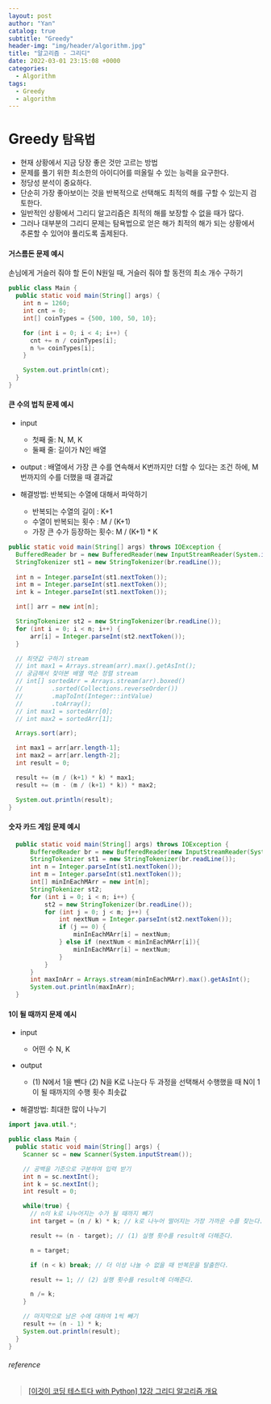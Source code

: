 ```yaml
---
layout: post
author: "Yan"
catalog: true
subtitle: "Greedy"
header-img: "img/header/algorithm.jpg"
title: "알고리즘 - 그리디"
date: 2022-03-01 23:15:08 +0000
categories:
  - Algorithm
tags:
  - Greedy
  - algorithm
---
```


# Greedy `탐욕법`

- 현재 상황에서 지금 당장 좋은 것만 고르는 방법
- 문제를 풀기 위한 최소한의 아이디어를 떠올릴 수 있는 능력을 요구한다.
- 정당성 분석이 중요하다.
- 단순히 가장 좋아보이는 것을 반복적으로 선택해도 최적의 해를 구할 수 있는지 검토한다.
- 일반적인 상황에서 그리디 알고리즘은 최적의 해를 보장할 수 없을 때가 많다.
- 그러나 대부분의 그리디 문제는 탐욕법으로 얻은 해가 최적의 해가 되는 상황에서 추론할 수 있어야 풀리도록 출제된다.

#### 거스름돈 문제 예시

손님에게 거슬러 줘야 할 돈이 N원일 때, 거슬러 줘야 할 동전의 최소 개수 구하기

```java
public class Main {
  public static void main(String[] args) {
    int n = 1260;
    int cnt = 0;
    int[] coinTypes = {500, 100, 50, 10};

    for (int i = 0; i < 4; i++) {
      cnt += n / coinTypes[i];
      n %= coinTypes[i];
    }

    System.out.println(cnt);
  }
}
```

#### 큰 수의 법칙 문제 예시

- input
  - 첫째 줄: N, M, K
  - 둘째 줄: 길이가 N인 배열
- output : 배열에서 가장 큰 수를 연속해서 K번까지만 더할 수 있다는 조건 하에, M번까지의 수를 더했을 때 결과값

- 해결방법: 반복되는 수열에 대해서 파악하기
  - 반복되는 수열의 길이 : K+1
  - 수열이 반복되는 횟수 : M / (K+1)
  - 가장 큰 수가 등장하는 횟수: M / (K+1) \* K

```java
public static void main(String[] args) throws IOException {
  BufferedReader br = new BufferedReader(new InputStreamReader(System.in));
  StringTokenizer st1 = new StringTokenizer(br.readLine());
  
  int n = Integer.parseInt(st1.nextToken());
  int m = Integer.parseInt(st1.nextToken());
  int k = Integer.parseInt(st1.nextToken());

  int[] arr = new int[n];

  StringTokenizer st2 = new StringTokenizer(br.readLine());
  for (int i = 0; i < n; i++) {
      arr[i] = Integer.parseInt(st2.nextToken());
  }

  // 최댓값 구하기 stream
  // int max1 = Arrays.stream(arr).max().getAsInt();
  // 궁금해서 찾아본 배열 역순 정렬 stream
  // int[] sortedArr = Arrays.stream(arr).boxed()
  //        .sorted(Collections.reverseOrder())
  //        .mapToInt(Integer::intValue)
  //        .toArray();
  // int max1 = sortedArr[0];
  // int max2 = sortedArr[1];

  Arrays.sort(arr);

  int max1 = arr[arr.length-1];
  int max2 = arr[arr.length-2];
  int result = 0;

  result += (m / (k+1) * k) * max1;
  result += (m - (m / (k+1) * k)) * max2;

  System.out.println(result);
}
```

#### 숫자 카드 게임 문제 예시

```java
  public static void main(String[] args) throws IOException {
      BufferedReader br = new BufferedReader(new InputStreamReader(System.in));
      StringTokenizer st1 = new StringTokenizer(br.readLine());
      int n = Integer.parseInt(st1.nextToken());
      int m = Integer.parseInt(st1.nextToken());
      int[] minInEachMArr = new int[n];
      StringTokenizer st2;
      for (int i = 0; i < n; i++) {
          st2 = new StringTokenizer(br.readLine());
          for (int j = 0; j < m; j++) {
              int nextNum = Integer.parseInt(st2.nextToken());
              if (j == 0) {
                  minInEachMArr[i] = nextNum;
              } else if (nextNum < minInEachMArr[i]){
                  minInEachMArr[i] = nextNum;
              }
          }
      }
      int maxInArr = Arrays.stream(minInEachMArr).max().getAsInt();
      System.out.println(maxInArr);
  }
```

#### 1이 될 때까지 문제 예시

- input
  - 어떤 수 N, K
- output

  - (1) N에서 1을 뺀다 (2) N을 K로 나눈다 두 과정을 선택해서 수행했을 때 N이 1이 될 때까지의 수행 횟수 최솟값

- 해결방법: 최대한 많이 나누기

```java
import java.util.*;

public class Main {
  public static void main(String[] args) {
    Scanner sc = new Scanner(System.inputStream());

    // 공백을 기준으로 구분하여 입력 받기
    int n = sc.nextInt();
    int k = sc.nextInt();
    int result = 0;

    while(true) {
      // n이 k로 나누어지는 수가 될 때까지 빼기
      int target = (n / k) * k; // k로 나누어 떨어지는 가장 가까운 수를 찾는다.

      result += (n - target); // (1) 실행 횟수를 result에 더해준다.

      n = target;

      if (n < k) break; // 더 이상 나눌 수 없을 때 반복문을 탈출한다.

      result += 1; // (2) 실행 횟수를 result에 더해준다.

      n /= k;
    }

    // 마지막으로 남은 수에 대하여 1씩 빼기
    result += (n - 1) * k;
    System.out.println(result);
  }
}
```

###### reference

> [[이것이 코딩 테스트다 with Python] 12강 그리디 알고리즘 개요](https://youtu.be/5OYlS2QQMPA)
